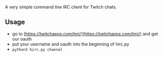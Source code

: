 A very simple command line IRC client for Twitch chats.

## Usage

* go to [https://twitchapps.com/tmi/](https://twitchapps.com/tmi/) and get our oauth
* put your username and oauth into the beginning of hirc.py
* `python3 hirc.py channel`